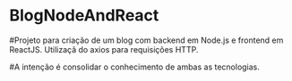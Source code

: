 # BlogNodeAndReact

#Projeto para criação de um blog com backend em Node.js e frontend em ReactJS. Utilizaçã do axios para requisições HTTP.

#A intenção é consolidar o conhecimento de ambas as tecnologias.
